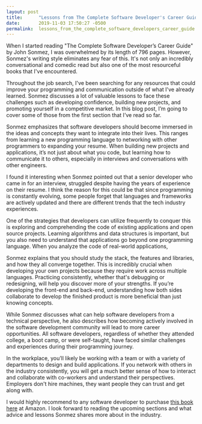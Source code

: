 ```yaml
---
layout: post
title:      "Lessons from The Complete Software Developer's Career Guide"
date:       2019-11-03 17:50:27 -0500
permalink:  lessons_from_the_complete_software_developers_career_guide
---
```


When I started reading "The Complete Software Developer’s Career Guide" by John Sonmez, I was overwhelmed by its length of 796 pages. However, Sonmez's writing style eliminates any fear of this. It's not only an incredibly conversational and comedic read but also one of the most resourceful books that I've encountered.

Throughout the job search, I've been searching for any resources that could improve your programming and communication outside of what I've already learned. Sonmez discusses a lot of valuable lessons to face these challenges such as developing confidence, building new projects, and promoting yourself in a competitive market. In this blog post, I’m going to cover some of those from the first section that I’ve read so far.

Sonmez emphasizes that software developers should become immersed in the ideas and concepts they want to integrate into their lives. This ranges from learning a new programming language to networking with other programmers to expanding your resume. When building new projects and applications, it’s not just about what you code, but learning how to communicate it to others, especially in interviews and conversations with other engineers. 

I found it interesting when Sonmez pointed out that a senior developer who came in for an interview, struggled despite having the years of experience on their resume. I think the reason for this could be that since programming is constantly evolving, some people forget that languages and frameworks are actively updated and there are different trends that the tech industry experiences.

One of the strategies that developers can utilize frequently to conquer this is exploring and comprehending the code of existing applications and open source projects. Learning algorithms and data structures is important, but you also need to understand that applications go beyond one programming language. When you analyze the code of real-world applications, 

Sonmez explains that you should study the stack, the features and libraries, and how they all converge together. This is incredibly crucial when developing your own projects because they require work across multiple languages. Practicing consistently, whether that's debugging or redesigning, will help you discover more of your strengths. If you’re developing the front-end and back-end, understanding how both sides collaborate to develop the finished product is more beneficial than just knowing concepts.

While Sonmez discusses what can help software developers from a technical perspective, he also describes how becoming actively involved in the software development community will lead to more career opportunities. All software developers, regardless of whether they attended college, a boot camp, or were self-taught, have faced similar challenges and experiences during their programming journey. 

In the workplace, you’ll likely be working with a team or with a variety of departments to design and build applications. If you network with others in the industry consistently, you will get a much better sense of how to interact and collaborate with co-workers and understand their perspectives. Employers don't hire machines, they want people they can trust and get along with.

I would highly recommend to any software developer to purchase [this book here](https://www.amazon.com/Complete-Software-Developers-Career-Guide-ebook/dp/B073X6GNJ1) at Amazon. I look forward to reading the upcoming sections and what advice and lessons Sonmez shares more about in the industry.
